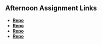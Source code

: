 ## Afternoon Assignment Links

* **[Repo](https://github.com/WackoFlaka/first_day_website)**
* **[Repo](https://github.com/WackoFlaka/cool_site)**
* **[Repo](https://github.com/WackoFlaka/Crown-Maple)**
* **[Repo](https://github.com/WackoFlaka/partner_challenge)**
